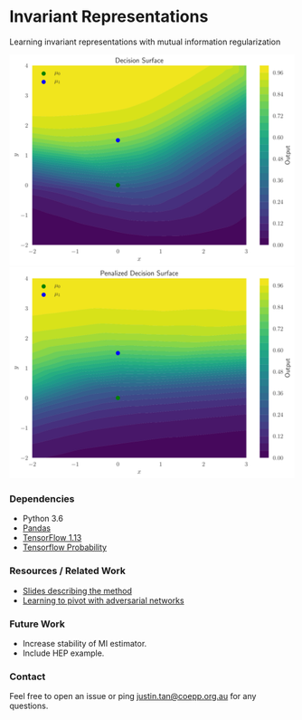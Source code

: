 # Invariant Representations
Learning invariant representations with mutual information regularization

![Alt text](show/decision_no_pen.png?raw=true "Decision surface in cartesian space for normally trained network")
![Alt text](show/decision_with_pen.png?raw=true "Decision surface in cartesian space for penalized network")


### Dependencies
* Python 3.6
* [Pandas](https://pandas.pydata.org/)
* [TensorFlow 1.13](https://github.com/tensorflow/tensorflow)
* [Tensorflow Probability](https://www.tensorflow.org/probability)

### Resources / Related Work
* [Slides describing the method](https://indico.cern.ch/event/766872/contributions/3357989/)
* [Learning to pivot with adversarial networks](https://arxiv.org/abs/1611.01046)

### Future Work
* Increase stability of MI estimator.
* Include HEP example.

### Contact
Feel free to open an issue or ping [justin.tan@coepp.org.au](mailto:justin.tan@coepp.org.au) for any questions.

